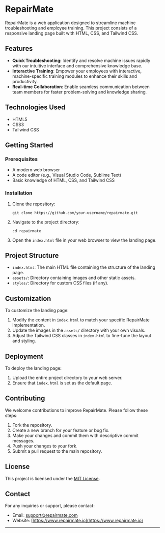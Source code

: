 # RepairMate

RepairMate is a web application designed to streamline machine troubleshooting and employee training. This project consists of a responsive landing page built with HTML, CSS, and Tailwind CSS.

## Features

- **Quick Troubleshooting**: Identify and resolve machine issues rapidly with our intuitive interface and comprehensive knowledge base.
- **Interactive Training**: Empower your employees with interactive, machine-specific training modules to enhance their skills and productivity.
- **Real-time Collaboration**: Enable seamless communication between team members for faster problem-solving and knowledge sharing.

## Technologies Used

- HTML5
- CSS3
- Tailwind CSS

## Getting Started

### Prerequisites

- A modern web browser
- A code editor (e.g., Visual Studio Code, Sublime Text)
- Basic knowledge of HTML, CSS, and Tailwind CSS

### Installation

1. Clone the repository:
   ```
   git clone https://github.com/your-username/repairmate.git
   ```

2. Navigate to the project directory:
   ```
   cd repairmate
   ```

3. Open the `index.html` file in your web browser to view the landing page.

## Project Structure

- `index.html`: The main HTML file containing the structure of the landing page.
- `assets/`: Directory containing images and other static assets.
- `styles/`: Directory for custom CSS files (if any).

## Customization

To customize the landing page:

1. Modify the content in `index.html` to match your specific RepairMate implementation.
2. Update the images in the `assets/` directory with your own visuals.
3. Adjust the Tailwind CSS classes in `index.html` to fine-tune the layout and styling.

## Deployment

To deploy the landing page:

1. Upload the entire project directory to your web server.
2. Ensure that `index.html` is set as the default page.

## Contributing

We welcome contributions to improve RepairMate. Please follow these steps:

1. Fork the repository.
2. Create a new branch for your feature or bug fix.
3. Make your changes and commit them with descriptive commit messages.
4. Push your changes to your fork.
5. Submit a pull request to the main repository.

## License

This project is licensed under the [MIT License](LICENSE).

## Contact

For any inquiries or support, please contact:

- Email: support@repairmate.com
- Website: [https://www.repairmate.io](https://www.repairmate.io)

---
